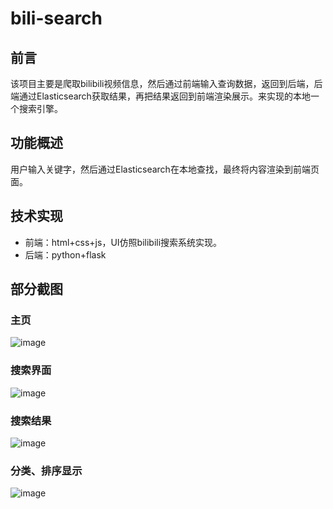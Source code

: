 # bili-search

## 前言
该项目主要是爬取bilibili视频信息，然后通过前端输入查询数据，返回到后端，后端通过Elasticsearch获取结果，再把结果返回到前端渲染展示。来实现的本地一个搜索引擎。

## 功能概述
用户输入关键字，然后通过Elasticsearch在本地查找，最终将内容渲染到前端页面。

## 技术实现
- 前端：html+css+js，UI仿照bilibili搜索系统实现。
- 后端：python+flask

## 部分截图

### 主页

![image](https://i.loli.net/2021/07/02/rNAnUiu7ItSyFQ8.png)

### 搜索界面

![image](https://i.loli.net/2021/07/02/9RlBh2rD6sLc5vA.png)

### 搜索结果

![image](https://i.loli.net/2021/07/02/FnB52Gx4XAN9fW7.png)

### 分类、排序显示

![image](https://i.loli.net/2021/07/02/OjBoMQgmzXPqZp7.png)

